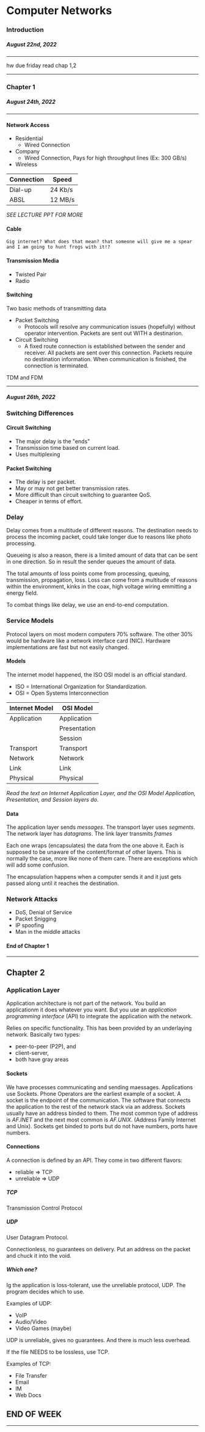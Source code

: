 # Computer Networks
### Introduction
##### August 22nd, 2022
---

hw due friday
read chap 1,2

---
### Chapter 1
##### August 24th, 2022
---

#### Network Access
- Residential
	- Wired Connection
- Company
	- Wired Connection, Pays for high throughput lines (Ex: 300 GB/s)
- Wireless

| Connection | Speed |
|------------|--------|
| Dial-up    | 24 Kb/s|
| ABSL | 12 MB/s |
*SEE LECTURE PPT FOR MORE*

#### Cable
	Gig internet? What does that mean? that someone will give me a spear and I am going to hunt frogs with it!?

#### Transmission Media
- Twisted Pair
- Radio 

#### Switching
Two basic methods of transmitting data
- Packet Switching
	- Protocols will resolve any communication issues (hopefully) without operator intervention. Packets are sent out WITH a destinarion.
- Circuit Switching
	- A fixed route connection is established between the sender and receiver. All packets are sent over this connection. Packets require no destination information. When communication is finished, the connection is terminated.

TDM and FDM

---
##### August 26th, 2022

### Switching Differences
#### Circuit Switching

- The major delay is the "ends"
- Transmission time based on current load.
- Uses multiplexing

#### Packet Switching
- The delay is per packet.
- May or may not get better transmission rates.
- More difficult than circuit switching to guarantee QoS.
- Cheaper in terms of effort.

### Delay
Delay comes from a multitude of different reasons. The destination needs to process the incoming packet, could take longer due to reasons like photo processing. 

Queueing is also a reason, there is a limited amount of data that can be sent in one direction. So in result the sender queues the amount of data. 

The total amounts of loss points come from processing, queuing, transmission, propagation, loss. Loss can come from a multitude of reasons within the environment, kinks in the coax, high voltage wiring emmitting a energy field. 

To combat things like delay, we use an end-to-end computation.

### Service Models
Protocol layers on most modern computers 70% software. The other 30% would be hardware like a network interface card (NIC). Hardware implementations are fast but not easily changed. 

#### Models
The internet model happened, the ISO OSI model is an official standard.

- ISO = International Organization for Standardization.
- OSI = Open Systems Interconnection

| Internet Model | OSI Model    |
| -------------- | ------------ |
| Application    | Application  |
|                | Presentation |
|                | Session      |
| Transport      | Transport    |
| Network        | Network      |
| Link           | Link         |
| Physical       | Physical     |

*Read the text on Internet Application Layer, and the OSI Model Application, Presentation, and Session layers do.*

#### Data
The application layer sends *messages*.
The transport layer uses *segments*.
The network layer has *datagrams*.
The link layer transmits *frames*

Each one wraps (encapsulates) the data from the one above it. Each is supposed to be unaware of the content/format of other layers. This is normally the case, more like none of them care. There are exceptions which will add some confusion.

The encapsulation happens when a computer sends it and it just gets passed along until it reaches the destination. 

### Network Attacks

- DoS, Denial of Service
- Packet Snigging
- IP spoofing
- Man in the middle attacks

#### End of Chapter 1
---
## Chapter 2

### Application Layer
Application architecture is not part of the network. You build an applicationm it does whatever you want. But you use an _application programming interface_ (API) to integrate the application with the network.

Relies on specific functionality. This has been provided by an underlaying network. Basically two types:
- peer-to-peer (P2P), and 
- client-server,
- both have gray areas

#### Sockets
We have processes communicating and sending maessages. Applications use Sockets. Phone Operators are the earliest example of a socket. A socket is the endpoint of the communication. The software that connects the application to the rest of the network stack via an address. Sockets usually have an address binded to them. The most common type of address is *AF.INET* and the next most common is *AF.UNIX*. (Address Family Internet and Unix). Sockets get binded to ports but do not have numbers, ports have numbers.

#### Connections

A connection is defined by an API. They come in two different flavors:
- reliable $\Rightarrow$ TCP
- unreliable $\Rightarrow$ UDP

##### TCP
Transmission Control Protocol

##### UDP
User Datagram Protocol.

Connectionless, no guarantees on delivery. Put an address on the packet and chuck it into the void.

##### Which one?
Ig the application is loss-tolerant, use the unreliable protocol, UDP. The program decides which to use. 

Examples of UDP:
- VoIP
- Audio/Video
- Video Games (maybe)

UDP is unreliable, gives no guarantees. And there is much less overhead.

If the file NEEDS to be lossless, use TCP.

Examples of TCP:
- File Transfer
- Email
- IM
- Web Docs

## END OF WEEK
---

